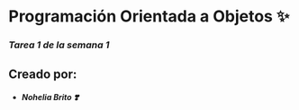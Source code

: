 ﻿# Programación Orientada a Objetos ✨
### _Tarea 1 de la semana 1_
## Creado por:
 - ##### Nohelia Brito ❣️